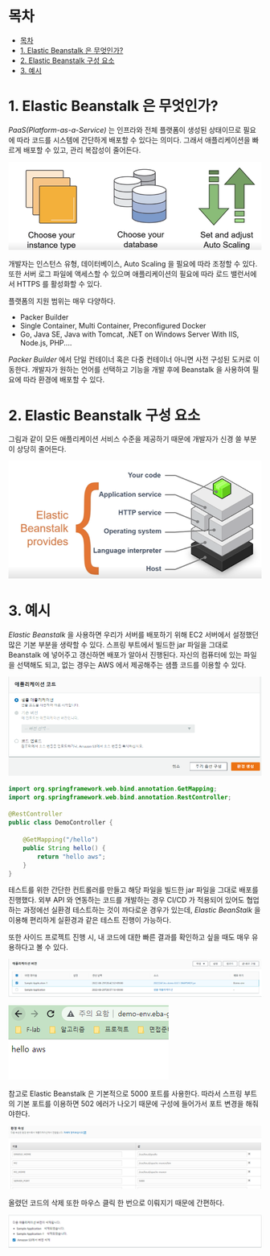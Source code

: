 # 목차

- [목차](#목차)
- [1. Elastic Beanstalk 은 무엇인가?](#1-elastic-beanstalk-은-무엇인가)
- [2. Elastic Beanstalk 구성 요소](#2-elastic-beanstalk-구성-요소)
- [3. 예시](#3-예시)

# 1. Elastic Beanstalk 은 무엇인가?

_PaaS(Platform-as-a-Service)_ 는 인프라와 전체 플랫폼이 생성된 상태이므로 필요에 따라 코드를 시스템에
간단하게 배포할 수 있다는 의미다. 그래서 애플리케이션을 빠르게 배포할 수 있고, 관리 복잡성이 줄어든다.

![img.png](img.png)

개발자는 인스턴스 유형, 데이터베이스, Auto Scaling 을 필요에 따라 조정할 수 있다.
또한 서버 로그 파일에 액세스할 수 있으며 애플리케이션의 필요에 따라 로드 밸런서에서 HTTPS 를 활성화할 수 있다.

플랫폼의 지원 범위는 매우 다양하다.

- Packer Builder
- Single Container, Multi Container, Preconfigured Docker
- Go, Java SE, Java with Tomcat, .NET on Windows Server With IIS, Node.js, PHP....

_Packer Builder_ 에서 단일 컨테이너 혹은 다중 컨테이너 아니면 사전 구성된 도커로 이동한다.
개발자가 원하는 언어를 선택하고 기능을 개발 후에 Beanstalk 을 사용하여 필요에 따라 환경에 배포할 수 있다.

# 2. Elastic Beanstalk 구성 요소

그림과 같이 모든 애플리케이션 서비스 수준을 제공하기 때문에 개발자가 신경 쓸 부분이 상당히 줄어든다.

![img_1.png](img_1.png)

# 3. 예시

_Elastic Beanstalk_ 을 사용하면 우리가 서버를 배포하기 위해 EC2 서버에서 설정했던 많은 기본 부분을 생략할 수 있다.
스프링 부트에서 빌드한 jar 파일을 그대로 Beanstalk 에 넣어주고 갱신하면 배포가 알아서 진행된다.
자신의 컴퓨터에 있는 파일을 선택해도 되고, 없는 경우는 AWS 에서 제공해주는 샘플 코드를 이용할 수 있다.

![img_2.png](img_2.png)

```java
import org.springframework.web.bind.annotation.GetMapping;
import org.springframework.web.bind.annotation.RestController;

@RestController
public class DemoController {

	@GetMapping("/hello")
	public String hello() {
		return "hello aws";
	}
}
```

테스트를 위한 간단한 컨트롤러를 만들고 해당 파일을 빌드한 jar 파일을 그대로 배포를 진행했다.
외부 API 와 연동하는 코드를 개발하는 경우 CI/CD 가 적용되어 있어도 협업하는 과정에선 실환경 테스트하는 것이
까다로운 경우가 있는데, _Elastic BeanStalk_ 을 이용해 편리하게 실환경과 같은 테스트 진행이 가능하다.

또한 사이드 프로젝트 진행 시, 내 코드에 대한 빠른 결과를 확인하고 싶을 때도 매우 유용하다고 볼 수 있다.

![img_3.png](img_3.png)

![img_4.png](img_4.png)

참고로 Elastic Beanstalk 은 기본적으로 5000 포트를 사용한다.
따라서 스프링 부트의 기본 포트를 이용하면 502 에러가 나오기 때문에 구성에 들어가서 포트 변경을 해줘야한다.

![img_6.png](img_6.png)

올렸던 코드의 삭제 또한 마우스 클릭 한 번으로 이뤄지기 때문에 간편하다.

![img_5.png](img_5.png)


